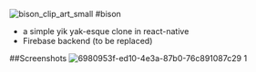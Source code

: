 
![bison_clip_art_small](https://cloud.githubusercontent.com/assets/955730/14974801/58ca71c4-10ae-11e6-9618-160af33ec647.png)
#bison
* a simple yik yak-esque clone in react-native
* Firebase backend (to be replaced)


##Screenshots
![6980953f-ed10-4e3a-87b0-76c891087c29 1](https://cloud.githubusercontent.com/assets/955730/14974719/6fbe1dbe-10ad-11e6-8351-cb0ffc715735.png)
